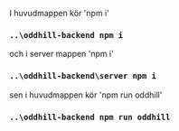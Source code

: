 I huvudmappen kör 'npm i'
### `..\oddhill-backend npm i`

och i server mappen 'npm i'
### `..\oddhill-backend\server npm i`

sen i huvudmappen kör 'npm run oddhill'
### `..\oddhill-backend npm run oddhill`

